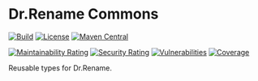 # Dr.Rename Commons

[![Build](https://github.com/drrename/drrename-commons/actions/workflows/build.yml/badge.svg)](https://github.com/drrename/drrename-commons/actions/workflows/build.yml) [![License](https://img.shields.io/github/license/drrename/drrename-commons.svg)](https://github.com/drrename/drrename-commons/blob/master/LICENSE) [![Maven Central](https://maven-badges.herokuapp.com/maven-central/com.github.drrename/drrename-commons/badge.svg)](https://maven-badges.herokuapp.com/maven-central/com.github.drrename/drrename-commons)

[![Maintainability Rating](https://sonarcloud.io/api/project_badges/measure?project=DrRename_drrename-commons&metric=sqale_rating)](https://sonarcloud.io/summary/new_code?id=DrRename_drrename-commons)
[![Security Rating](https://sonarcloud.io/api/project_badges/measure?project=DrRename_drrename-commons&metric=security_rating)](https://sonarcloud.io/summary/new_code?id=DrRename_drrename-commons)
[![Vulnerabilities](https://sonarcloud.io/api/project_badges/measure?project=DrRename_drrename-commons&metric=vulnerabilities)](https://sonarcloud.io/summary/new_code?id=DrRename_drrename-commons)
[![Coverage](https://sonarcloud.io/api/project_badges/measure?project=DrRename_drrename-commons&metric=coverage)](https://sonarcloud.io/summary/new_code?id=DrRename_drrename-commons)

Reusable types for Dr.Rename.
